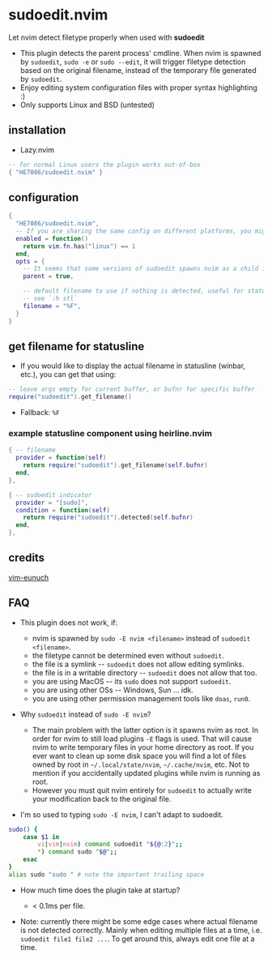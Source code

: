 # sudoedit.nvim
Let nvim detect filetype properly when used with **sudoedit**

* This plugin detects the parent process' cmdline. When nvim is spawned by `sudoedit`, `sudo -e` or `sudo --edit`, it will trigger filetype detection based on the original filename, instead of the temporary file generated by `sudoedit`.
* Enjoy editing system configuration files with proper syntax highlighting :)
* Only supports Linux and BSD (untested)

## installation
* Lazy.nvim
```lua
-- for normal Linux users the plugin works out-of-box
{ "HE7086/sudoedit.nvim" }
```

## configuration
```lua
{
  "HE7086/sudoedit.nvim",
  -- If you are sharing the same config on different platforms, you might want to disable the plugin for unsupported systems.
  enabled = function()
    return vim.fn.has("linux") == 1
  end,
  opts = {
    -- It seems that some versions of sudoedit spawns nvim as a child instead of a "grandchild" as on my machine. If this is the case for you, enable `parent = true`.
    parent = true,

    -- default filename to use if nothing is detected, useful for statusline
    -- see `:h stl`
    filename = "%F",
  }
}
```

## get filename for statusline
* If you would like to display the actual filename in statusline (winbar, etc.), you can get that using:
```lua
-- leave args empty for current buffer, or bufnr for specific buffer
require("sudoedit").get_filename()
```
* Fallback: `%F`

### example statusline component using heirline.nvim
```lua
{ -- filename
  provider = function(self)
    return require("sudoedit").get_filename(self.bufnr)
  end,
},

{ -- sudoedit indicator
  provider = "[sudo]",
  condition = function(self)
    return require("sudoedit").detected(self.bufnr)
  end,
},
```

## credits
[vim-eunuch](https://github.com/tpope/vim-eunuch)

## FAQ
* This plugin does not work, if:
  * nvim is spawned by `sudo -E nvim <filename>` instead of `sudoedit <filename>`.
  * the filetype cannot be determined even without `sudoedit`.
  * the file is a symlink -- `sudoedit` does not allow editing symlinks.
  * the file is in a writable directory -- `sudoedit` does not allow that too.
  * you are using MacOS -- its `sudo` does not support `sudoedit`.
  * you are using other OSs -- Windows, Sun ... idk.
  * you are using other permission management tools like `doas`, `run0`.

* Why `sudoedit` instead of `sudo -E nvim`?
  * The main problem with the latter option is it spawns nvim as root. In order for nvim to still load plugins `-E` flags is used. That will cause nvim to write temporary files in your home directory as root. If you ever want to clean up some disk space you will find a lot of files owned by root in `~/.local/state/nvim`, `~/.cache/nvim`, etc. Not to mention if you accidentally updated plugins while nvim is running as root.
  * However you must quit nvim entirely for `sudoedit` to actually write your modification back to the original file.

* I'm so used to typing `sudo -E nvim`, I can't adapt to sudoedit.
```bash
sudo() {
    case $1 in 
        vi|vim|nvim) command sudoedit "${@:2}";;
        *) command sudo "$@";;
    esac
}
alias sudo "sudo " # note the important trailing space
```

* How much time does the plugin take at startup?
  * < 0.1ms per file.

* Note: currently there might be some edge cases where actual filename is not detected correctly. Mainly when editing multiple files at a time, i.e. `sudoedit file1 file2 ...`. To get around this, always edit one file at a time.
